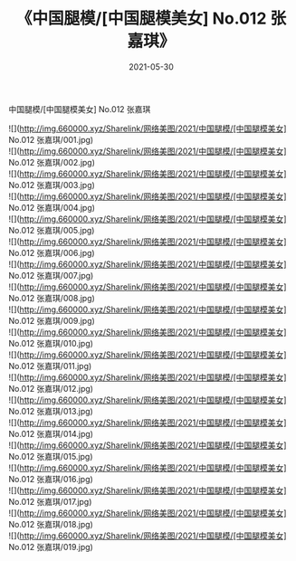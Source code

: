 ﻿---
layout: post
title:  《中国腿模/[中国腿模美女] No.012 张嘉琪》
date:   2021-05-30
img: http://img.660000.xyz/Sharelink/网络美图/2021/中国腿模/[中国腿模美女] No.012 张嘉琪/000.jpg
categories: [美女, 清纯, 唯美]
---

中国腿模/[中国腿模美女] No.012 张嘉琪

 ![](http://img.660000.xyz/Sharelink/网络美图/2021/中国腿模/[中国腿模美女] No.012 张嘉琪/001.jpg) <br>![](http://img.660000.xyz/Sharelink/网络美图/2021/中国腿模/[中国腿模美女] No.012 张嘉琪/002.jpg) <br>![](http://img.660000.xyz/Sharelink/网络美图/2021/中国腿模/[中国腿模美女] No.012 张嘉琪/003.jpg) <br>![](http://img.660000.xyz/Sharelink/网络美图/2021/中国腿模/[中国腿模美女] No.012 张嘉琪/004.jpg) <br>![](http://img.660000.xyz/Sharelink/网络美图/2021/中国腿模/[中国腿模美女] No.012 张嘉琪/005.jpg) <br>![](http://img.660000.xyz/Sharelink/网络美图/2021/中国腿模/[中国腿模美女] No.012 张嘉琪/006.jpg) <br>![](http://img.660000.xyz/Sharelink/网络美图/2021/中国腿模/[中国腿模美女] No.012 张嘉琪/007.jpg) <br>![](http://img.660000.xyz/Sharelink/网络美图/2021/中国腿模/[中国腿模美女] No.012 张嘉琪/008.jpg) <br>![](http://img.660000.xyz/Sharelink/网络美图/2021/中国腿模/[中国腿模美女] No.012 张嘉琪/009.jpg) <br>![](http://img.660000.xyz/Sharelink/网络美图/2021/中国腿模/[中国腿模美女] No.012 张嘉琪/010.jpg) <br>![](http://img.660000.xyz/Sharelink/网络美图/2021/中国腿模/[中国腿模美女] No.012 张嘉琪/011.jpg) <br>![](http://img.660000.xyz/Sharelink/网络美图/2021/中国腿模/[中国腿模美女] No.012 张嘉琪/012.jpg) <br>![](http://img.660000.xyz/Sharelink/网络美图/2021/中国腿模/[中国腿模美女] No.012 张嘉琪/013.jpg) <br>![](http://img.660000.xyz/Sharelink/网络美图/2021/中国腿模/[中国腿模美女] No.012 张嘉琪/014.jpg) <br>![](http://img.660000.xyz/Sharelink/网络美图/2021/中国腿模/[中国腿模美女] No.012 张嘉琪/015.jpg) <br>![](http://img.660000.xyz/Sharelink/网络美图/2021/中国腿模/[中国腿模美女] No.012 张嘉琪/016.jpg) <br>![](http://img.660000.xyz/Sharelink/网络美图/2021/中国腿模/[中国腿模美女] No.012 张嘉琪/017.jpg) <br>![](http://img.660000.xyz/Sharelink/网络美图/2021/中国腿模/[中国腿模美女] No.012 张嘉琪/018.jpg) <br>![](http://img.660000.xyz/Sharelink/网络美图/2021/中国腿模/[中国腿模美女] No.012 张嘉琪/019.jpg) <br>
